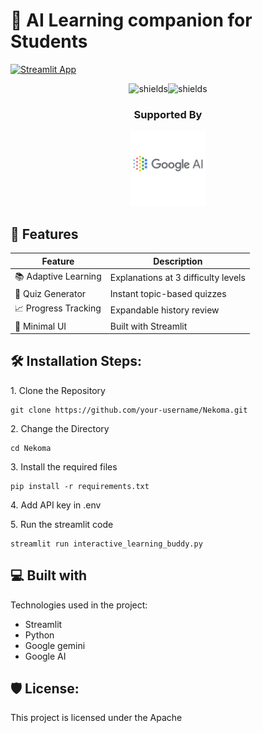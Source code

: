 # 🤖 AI Learning companion for Students

[![Streamlit App](https://static.streamlit.io/badges/streamlit_badge_black_white.svg)](https://your-app.streamlit.app)
<p align="center"><img src="https://img.shields.io/badge/Licence-Apache-Green" alt="shields"><img src="https://img.shields.io/badge/Flowcode-Hackathon-Blue" alt="shields"></p>

<div align="center">
  <h3>Supported By</h3>
  <img src="media/google-ai-logo.png.png" width="120" alt="Google Cloud">
</div>


## 🚀 Features

| Feature               | Description                                                                 |
|-----------------------|-----------------------------------------------------------------------------|
| 📚 Adaptive Learning  | Explanations at 3 difficulty levels                                         |
| 🧩 Quiz Generator     | Instant topic-based quizzes                                                 |
| 📈 Progress Tracking  | Expandable history review                                                   |
| 🎨 Minimal UI         | Built with Streamlit                                                        |

<h2>🛠️ Installation Steps:</h2>

<p>1. Clone the Repository</p>

```
git clone https://github.com/your-username/Nekoma.git
```

<p>2. Change the Directory</p>

```
cd Nekoma
```

<p>3. Install the required files</p>

```
pip install -r requirements.txt
```
<p>4. Add API key in .env</p>

<p>5. Run the streamlit code</p>

```
streamlit run interactive_learning_buddy.py
```

  
  
<h2>💻 Built with</h2>

Technologies used in the project:

*   Streamlit
*   Python
*   Google gemini
*   Google AI

<h2>🛡️ License:</h2>

This project is licensed under the Apache
